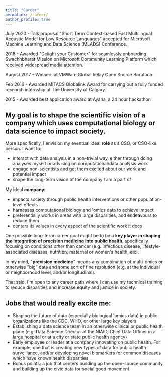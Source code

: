 ```yaml
---
title: "Career"
permalink: /career/
author_profile: true
---
```


July 2020 - Talk proposal "Short Term Context-based Fast Multilingual Acoustic Model for Low Resource Languages" accepted for Microsoft Machine Learning and Data Science (MLADS) Conference. 

2018 - Awarded "Delight your Customer" for seamlessly onboarding Swachhbharat Mission on Microsoft Community Learning Platform which received widespread media attention. 

August 2017 - Winners at VMWare Global Relay Open Source Borathon

Feb 2016 - Awarded MITACS Globalink Award for carrying out a fully funded research internship at The University of Calgary. 

2015 - Awarded best application award at Ayana, a 24 hour hackathon 



## My goal is to **shape the scientific vision** of a company which uses **computational biology or data science to impact society**.

More specifically, I envision my eventual ideal **role** as a CSO, or CSO-like person. I want to:

- interact with data analysis in a non-trivial way, either through doing analyses myself or advising on computational/data analysis work
- engage non-scientists and get them excited about our work and potential impact
- shape the long-term vision of the company I am a part of

My ideal **company**:

- impacts society through public health interventions or other population-level effects
- harnesses computational biology and 'omics data to achieve impact
- preferentially works in areas with large disparities, and endeavours to reduce them
- centers its values in every aspect of the scientific work it does

One possible long-term career goal might be to be a **key player in shaping the integration of precision medicine into public health**, specifically focusing on conditions _other_ than cancer (e.g. infectious disease, lifestyle-associated diseases, nutrition, maternal or women's health, etc).

In my mind, "**precision medicine**" means any combination of multi-omics or otherwise "big" data and some sort of fine resolution (e.g. at the individual or neighborhood level, and/or longitudinal).

That said, I'm open to any career path where I can use my technical training to reduce disparities and increase equity and justice in society.

## **Jobs that would really excite me:**

- Shaping the future of data (especially biological 'omics data) in public organizations like the CDC, WHO, or other large key players
- Establishing a data science team in an otherwise clinical or public health place (e.g. Data Science Director at the NIAID, Chief Data Officer in a large hospital or at a city or state public health agency)
- Early employee or leader at a company innovating on public health. For example, one that is creating new types of data for public health surveillance, and/or developing novel biomarkers for common diseases which have known health disparities
- Bonus points: a job that centers building up the open-source community and building up the civic data for social good movement

